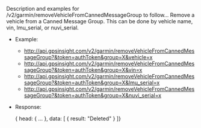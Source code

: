 Description and examples for /v2/garmin/removeVehicleFromCannedMessageGroup to follow...
Remove a vehicle from a Canned Message Group.  This can be done by vehicle name, vin, lmu_serial, or nuvi_serial.
  * Example: 
    * http://api.gpsinsight.com/v2/garmin/removeVehicleFromCannedMessageGroup?&token=authToken&group=X&vehicle=x
    * http://api.gpsinsight.com/v2/garmin/removeVehicleFromCannedMessageGroup?&token=authToken&group=X&vin=x
    * http://api.gpsinsight.com/v2/garmin/removeVehicleFromCannedMessageGroup?&token=authToken&group=X&lmu_serial=x
    * http://api.gpsinsight.com/v2/garmin/removeVehicleFromCannedMessageGroup?&token=authToken&group=X&nuvi_serial=x
  * Response:

    {
    head: { ... },
    data: [
    {   result: "Deleted" 
    }
    ]}
